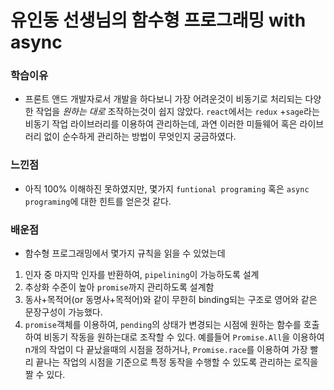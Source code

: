 # 유인동 선생님의 함수형 프로그래밍 with async

### 학습이유

-   프론트 앤드 개발자로서 개발을 하다보니 가장 어려운것이 비동기로 처리되는 다양한 작업을 _원하는 대로_ 조작하는것이 쉽지 않았다.
    `react`에서는 `redux` +`sage`라는 비동기 작업 라이브러리를 이용하여 관리하는데, 과연 이러한 미들웨어 혹은 라이브러리 없이 순수하게 관리하는 방법이 무엇인지 궁금하였다.

### 느낀점

-   아직 100% 이해하진 못하였지만, 몇가지 `funtional programing` 혹은 `async programing`에 대한 힌트를 얻은것 같다.

### 배운점

-   함수형 프로그래밍에서 몇가지 규칙을 읽을 수 있었는데

1. 인자 중 마지막 인자를 반환하여, `pipelining`이 가능하도록 설계
2. 추상화 수준이 높아 `promise`까지 관리하도록 설계함
3. 동사+목적어(or 동명사+목적어)와 같이 무한히 binding되는 구조로 영어와 같은 문장구성이 가능했다.
4. `promise`객체를 이용하여, `pending`의 상태가 변경되는 시점에 원하는 함수를 호출하여 비동기 작동을 원하는대로 조작할 수 있다. 예를들어 `Promise.All`을 이용하여 n개의 작업이 다 끝났을때의 시점을 정하거나, `Promise.race`를 이용하여 가장 빨리 끝나는 작업의 시점을 기준으로 특정 동작을 수행할 수 있도록 관리하는 로직을 짤 수 있다.
